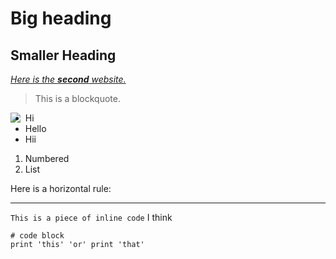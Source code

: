# Big heading
## Smaller Heading

[*Here is the **second** website.*](https://cynthia-bao.github.io/cse15l-lab-reports/secondfile.html)

> This is a blockquote.

<img align="left" src="https://upload.wikimedia.org/wikipedia/commons/thumb/b/b6/Image_created_with_a_mobile_phone.png/330px-Image_created_with_a_mobile_phone.png">

- Hi
- Hello
- Hii

1. Numbered
2. List



Here is a horizontal rule:

---

`This is a piece of inline code` I think

```
# code block
print 'this' 'or' print 'that'
```
